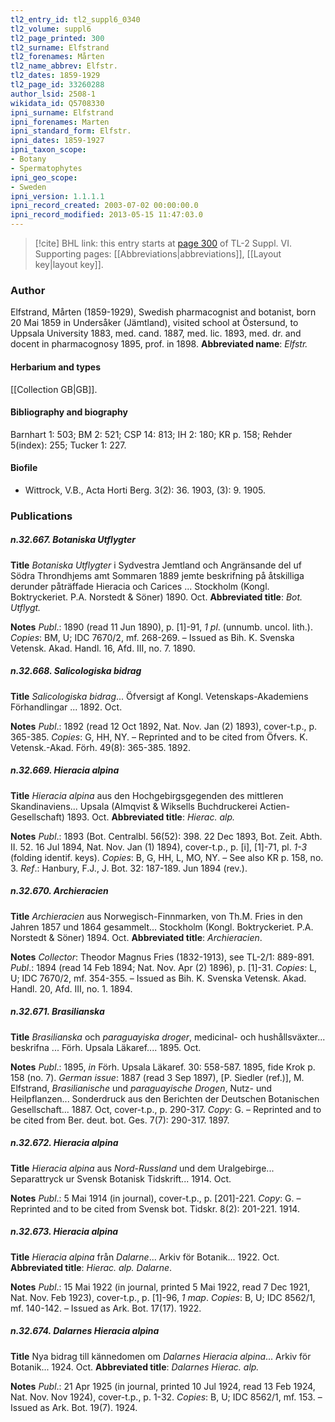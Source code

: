 ```yaml
---
tl2_entry_id: tl2_suppl6_0340
tl2_volume: suppl6
tl2_page_printed: 300
tl2_surname: Elfstrand
tl2_forenames: Mårten
tl2_name_abbrev: Elfstr.
tl2_dates: 1859-1929
tl2_page_id: 33260288
author_lsid: 2508-1
wikidata_id: Q5708330
ipni_surname: Elfstrand
ipni_forenames: Marten
ipni_standard_form: Elfstr.
ipni_dates: 1859-1927
ipni_taxon_scope: 
- Botany
- Spermatophytes
ipni_geo_scope: 
- Sweden
ipni_version: 1.1.1.1
ipni_record_created: 2003-07-02 00:00:00.0
ipni_record_modified: 2013-05-15 11:47:03.0
---
```



> [!cite] BHL link: this entry starts at [page 300](https://www.biodiversitylibrary.org/page/33260288) of TL-2 Suppl. VI.
> Supporting pages: [[Abbreviations|abbreviations]], [[Layout key|layout key]].

### Author

Elfstrand, Mårten (1859-1929), Swedish pharmacognist and botanist, born 20 Mai 1859 in Undersåker (Jämtland), visited school at Östersund, to Uppsala University 1883, med. cand. 1887, med. lic. 1893, med. dr. and docent in pharmacognosy 1895, prof. in 1898. 
**Abbreviated name**: *Elfstr.*

#### Herbarium and types

[[Collection GB|GB]].

#### Bibliography and biography

Barnhart 1: 503; BM 2: 521; CSP 14: 813; IH 2: 180; KR p. 158; Rehder 5(index): 255; Tucker 1: 227.

#### Biofile

- Wittrock, V.B., Acta Horti Berg. 3(2): 36. 1903, (3): 9. 1905.

### Publications

##### n.32.667. Botaniska Utflygter

**Title**
*Botaniska Utflygter* i Sydvestra Jemtland och Angränsande del uf Södra Throndhjems amt Sommaren 1889 jemte beskrifning på åtskilliga derunder påträffade Hieracia och Carices ... Stockholm (Kongl. Boktryckeriet. P.A. Norstedt & Söner) 1890. Oct.
**Abbreviated title**: *Bot. Utflygt.*

**Notes**
*Publ*.: 1890 (read 11 Jun 1890), p. \[1\]-91, *1 pl*. (unnumb. uncol. lith.). *Copies*: BM, U; IDC 7670/2, mf. 268-269. – Issued as Bih. K. Svenska Vetensk. Akad. Handl. 16, Afd. III, no. 7. 1890.

##### n.32.668. Salicologiska bidrag

**Title**
*Salicologiska bidrag*... Öfversigt af Kongl. Vetenskaps-Akademiens Förhandlingar ... 1892. Oct.

**Notes**
*Publ*.: 1892 (read 12 Oct 1892, Nat. Nov. Jan (2) 1893), cover-t.p., p. 365-385. *Copies*: G, HH, NY. – Reprinted and to be cited from Öfvers. K. Vetensk.-Akad. Förh. 49(8): 365-385. 1892.

##### n.32.669. Hieracia alpina

**Title**
*Hieracia alpina* aus den Hochgebirgsgegenden des mittleren Skandinaviens... Upsala (Almqvist & Wiksells Buchdruckerei Actien-Gesellschaft) 1893. Oct.
**Abbreviated title**: *Hierac. alp.*

**Notes**
*Publ*.: 1893 (Bot. Centralbl. 56(52): 398. 22 Dec 1893, Bot. Zeit. Abth. II. 52. 16 Jul 1894, Nat. Nov. Jan (1) 1894), cover-t.p., p. \[i\], \[1\]-71, pl. *1-3* (folding identif. keys). *Copies*: B, G, HH, L, MO, NY. – See also KR p. 158, no. 3.
*Ref*.: Hanbury, F.J., J. Bot. 32: 187-189. Jun 1894 (rev.).

##### n.32.670. Archieracien

**Title**
*Archieracien* aus Norwegisch-Finnmarken, von Th.M. Fries in den Jahren 1857 und 1864 gesammelt... Stockholm (Kongl. Boktryckeriet. P.A. Norstedt & Söner) 1894. Oct.
**Abbreviated title**: *Archieracien*.

**Notes**
*Collector*: Theodor Magnus Fries (1832-1913), see TL-2/1: 889-891.
*Publ*.: 1894 (read 14 Feb 1894; Nat. Nov. Apr (2) 1896), p. \[1\]-31. *Copies*: L, U; IDC 7670/2, mf. 354-355. – Issued as Bih. K. Svenska Vetensk. Akad. Handl. 20, Afd. III, no. 1. 1894.

##### n.32.671. Brasilianska

**Title**
*Brasilianska* och *paraguayiska droger*, medicinal- och hushållsväxter... beskrifna ... Förh. Upsala Läkaref.... 1895. Oct.

**Notes**
*Publ*.: 1895, *in* Förh. Upsala Läkaref. 30: 558-587. 1895, fide Krok p. 158 (no. 7).
*German issue*: 1887 (read 3 Sep 1897), \[P. Siedler (ref.)\], M. Elfstrand, *Brasilianische* und *paraguayische Drogen*, Nutz- und Heilpflanzen... Sonderdruck aus den Berichten der Deutschen Botanischen Gesellschaft... 1887. Oct, cover-t.p., p. 290-317. *Copy*: G. – Reprinted and to be cited from Ber. deut. bot. Ges. 7(7): 290-317. 1897.

##### n.32.672. Hieracia alpina

**Title**
*Hieracia alpina* aus *Nord-Russland* und dem Uralgebirge... Separattryck ur Svensk Botanisk Tidskrift... 1914. Oct.

**Notes**
*Publ*.: 5 Mai 1914 (in journal), cover-t.p., p. \[201\]-221. *Copy*: G. – Reprinted and to be cited from Svensk bot. Tidskr. 8(2): 201-221. 1914.

##### n.32.673. Hieracia alpina

**Title**
*Hieracia alpina* från *Dalarne*... Arkiv för Botanik... 1922. Oct.
**Abbreviated title**: *Hierac. alp. Dalarne*.

**Notes**
*Publ*.: 15 Mai 1922 (in journal, printed 5 Mai 1922, read 7 Dec 1921, Nat. Nov. Feb 1923), cover-t.p., p. \[1\]-96, *1 map*. *Copies*: B, U; IDC 8562/1, mf. 140-142. – Issued as Ark. Bot. 17(17). 1922.

##### n.32.674. Dalarnes Hieracia alpina

**Title**
Nya bidrag till kännedomen om *Dalarnes Hieracia alpina*... Arkiv för Botanik... 1924. Oct.
**Abbreviated title**: *Dalarnes Hierac. alp.*

**Notes**
*Publ*.: 21 Apr 1925 (in journal, printed 10 Jul 1924, read 13 Feb 1924, Nat. Nov. Nov 1924), cover-t.p., p. 1-32. *Copies*: B, U; IDC 8562/1, mf. 153. – Issued as Ark. Bot. 19(7). 1924.

